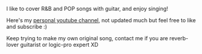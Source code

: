 I like to cover R&B and POP songs with guitar, and enjoy singing!

Here's my [personal youtube channel](https://www.youtube.com/@yooni4623), not updated much but feel free to like and subscribe :)

Keep trying to make my own original song, contact me if you are reverb-lover guitarist or logic-pro expert XD

